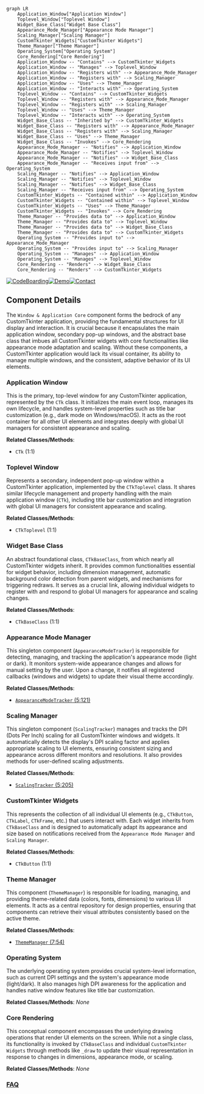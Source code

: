 ```mermaid
graph LR
    Application_Window["Application Window"]
    Toplevel_Window["Toplevel Window"]
    Widget_Base_Class["Widget Base Class"]
    Appearance_Mode_Manager["Appearance Mode Manager"]
    Scaling_Manager["Scaling Manager"]
    CustomTkinter_Widgets["CustomTkinter Widgets"]
    Theme_Manager["Theme Manager"]
    Operating_System["Operating System"]
    Core_Rendering["Core Rendering"]
    Application_Window -- "Contains" --> CustomTkinter_Widgets
    Application_Window -- "Manages" --> Toplevel_Window
    Application_Window -- "Registers with" --> Appearance_Mode_Manager
    Application_Window -- "Registers with" --> Scaling_Manager
    Application_Window -- "Uses" --> Theme_Manager
    Application_Window -- "Interacts with" --> Operating_System
    Toplevel_Window -- "Contains" --> CustomTkinter_Widgets
    Toplevel_Window -- "Registers with" --> Appearance_Mode_Manager
    Toplevel_Window -- "Registers with" --> Scaling_Manager
    Toplevel_Window -- "Uses" --> Theme_Manager
    Toplevel_Window -- "Interacts with" --> Operating_System
    Widget_Base_Class -- "Inherited by" --> CustomTkinter_Widgets
    Widget_Base_Class -- "Registers with" --> Appearance_Mode_Manager
    Widget_Base_Class -- "Registers with" --> Scaling_Manager
    Widget_Base_Class -- "Uses" --> Theme_Manager
    Widget_Base_Class -- "Invokes" --> Core_Rendering
    Appearance_Mode_Manager -- "Notifies" --> Application_Window
    Appearance_Mode_Manager -- "Notifies" --> Toplevel_Window
    Appearance_Mode_Manager -- "Notifies" --> Widget_Base_Class
    Appearance_Mode_Manager -- "Receives input from" --> Operating_System
    Scaling_Manager -- "Notifies" --> Application_Window
    Scaling_Manager -- "Notifies" --> Toplevel_Window
    Scaling_Manager -- "Notifies" --> Widget_Base_Class
    Scaling_Manager -- "Receives input from" --> Operating_System
    CustomTkinter_Widgets -- "Contained within" --> Application_Window
    CustomTkinter_Widgets -- "Contained within" --> Toplevel_Window
    CustomTkinter_Widgets -- "Uses" --> Theme_Manager
    CustomTkinter_Widgets -- "Invokes" --> Core_Rendering
    Theme_Manager -- "Provides data to" --> Application_Window
    Theme_Manager -- "Provides data to" --> Toplevel_Window
    Theme_Manager -- "Provides data to" --> Widget_Base_Class
    Theme_Manager -- "Provides data to" --> CustomTkinter_Widgets
    Operating_System -- "Provides input to" --> Appearance_Mode_Manager
    Operating_System -- "Provides input to" --> Scaling_Manager
    Operating_System -- "Manages" --> Application_Window
    Operating_System -- "Manages" --> Toplevel_Window
    Core_Rendering -- "Renders" --> Widget_Base_Class
    Core_Rendering -- "Renders" --> CustomTkinter_Widgets
```
[![CodeBoarding](https://img.shields.io/badge/Generated%20by-CodeBoarding-9cf?style=flat-square)](https://github.com/CodeBoarding/GeneratedOnBoardings)[![Demo](https://img.shields.io/badge/Try%20our-Demo-blue?style=flat-square)](https://www.codeboarding.org/demo)[![Contact](https://img.shields.io/badge/Contact%20us%20-%20contact@codeboarding.org-lightgrey?style=flat-square)](mailto:contact@codeboarding.org)

## Component Details

The `Window & Application Core` component forms the bedrock of any CustomTkinter application, providing the fundamental structures for UI display and interaction. It is crucial because it encapsulates the main application window, secondary pop-up windows, and the abstract base class that imbues all CustomTkinter widgets with core functionalities like appearance mode adaptation and scaling. Without these components, a CustomTkinter application would lack its visual container, its ability to manage multiple windows, and the consistent, adaptive behavior of its UI elements.

### Application Window
This is the primary, top-level window for any CustomTkinter application, represented by the `CTk` class. It initializes the main event loop, manages its own lifecycle, and handles system-level properties such as title bar customization (e.g., dark mode on Windows/macOS). It acts as the root container for all other UI elements and integrates deeply with global UI managers for consistent appearance and scaling.


**Related Classes/Methods**:

- `CTk` (1:1)


### Toplevel Window
Represents a secondary, independent pop-up window within a CustomTkinter application, implemented by the `CTkToplevel` class. It shares similar lifecycle management and property handling with the main application window (`CTk`), including title bar customization and integration with global UI managers for consistent appearance and scaling.


**Related Classes/Methods**:

- `CTkToplevel` (1:1)


### Widget Base Class
An abstract foundational class, `CTkBaseClass`, from which nearly all CustomTkinter widgets inherit. It provides common functionalities essential for widget behavior, including dimension management, automatic background color detection from parent widgets, and mechanisms for triggering redraws. It serves as a crucial link, allowing individual widgets to register with and respond to global UI managers for appearance and scaling changes.


**Related Classes/Methods**:

- `CTkBaseClass` (1:1)


### Appearance Mode Manager
This singleton component (`AppearanceModeTracker`) is responsible for detecting, managing, and tracking the application's appearance mode (light or dark). It monitors system-wide appearance changes and allows for manual setting by the user. Upon a change, it notifies all registered callbacks (windows and widgets) to update their visual theme accordingly.


**Related Classes/Methods**:

- <a href="https://github.com/TomSchimansky/CustomTkinter/blob/master/customtkinter/windows/widgets/appearance_mode/appearance_mode_tracker.py#L5-L121" target="_blank" rel="noopener noreferrer">`AppearanceModeTracker` (5:121)</a>


### Scaling Manager
This singleton component (`ScalingTracker`) manages and tracks the DPI (Dots Per Inch) scaling for all CustomTkinter windows and widgets. It automatically detects the display's DPI scaling factor and applies appropriate scaling to UI elements, ensuring consistent sizing and appearance across different monitors and resolutions. It also provides methods for user-defined scaling adjustments.


**Related Classes/Methods**:

- <a href="https://github.com/TomSchimansky/CustomTkinter/blob/master/customtkinter/windows/widgets/scaling/scaling_tracker.py#L5-L205" target="_blank" rel="noopener noreferrer">`ScalingTracker` (5:205)</a>


### CustomTkinter Widgets
This represents the collection of all individual UI elements (e.g., `CTkButton`, `CTkLabel`, `CTkFrame`, etc.) that users interact with. Each widget inherits from `CTkBaseClass` and is designed to automatically adapt its appearance and size based on notifications received from the `Appearance Mode Manager` and `Scaling Manager`.


**Related Classes/Methods**:

- `CTkButton` (1:1)


### Theme Manager
This component (`ThemeManager`) is responsible for loading, managing, and providing theme-related data (colors, fonts, dimensions) to various UI elements. It acts as a central repository for design properties, ensuring that components can retrieve their visual attributes consistently based on the active theme.


**Related Classes/Methods**:

- <a href="https://github.com/TomSchimansky/CustomTkinter/blob/master/customtkinter/windows/widgets/theme/theme_manager.py#L7-L54" target="_blank" rel="noopener noreferrer">`ThemeManager` (7:54)</a>


### Operating System
The underlying operating system provides crucial system-level information, such as current DPI settings and the system's appearance mode (light/dark). It also manages high DPI awareness for the application and handles native window features like title bar customization.


**Related Classes/Methods**: _None_

### Core Rendering
This conceptual component encompasses the underlying drawing operations that render UI elements on the screen. While not a single class, its functionality is invoked by `CTkBaseClass` and individual `CustomTkinter Widgets` through methods like `_draw` to update their visual representation in response to changes in dimensions, appearance mode, or scaling.


**Related Classes/Methods**: _None_



### [FAQ](https://github.com/CodeBoarding/GeneratedOnBoardings/tree/main?tab=readme-ov-file#faq)